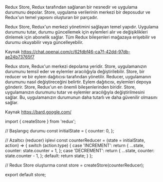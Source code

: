 Redux Store, Redux tarafından sağlanan bir nesnedir ve uygulama durumunu depolar. Store, uygulama verilerinin merkezi bir deposudur ve Redux'un temel yapısını oluşturan bir parçadır.

Redux Store, Redux'un merkezi yönetimini sağlayan temel yapıdır. Uygulama durumunu tutar, durumu güncellemek için eylemleri alır ve değişiklikleri dinlemek için abonelik sağlar. Tüm Redux bileşenleri mağazaya erişebilir ve durumu okuyabilir veya güncelleyebilir.

Kaynak <https://chat.openai.com/c/62fdbf46-ca7f-42dd-97db-ae24b73765f7> 


Redux store, Redux'un merkezi depolama yeridir. Store, uygulamanızın durumunu temsil eder ve eylemler aracılığıyla değiştirilebilir. Store, bir reducer ve bir eylem dağıtıcısı tarafından yönetilir. Reducer, uygulamanın durumunu nasıl değiştireceğini belirtir. Eylem dağıtıcısı, eylemleri depoya gönderir.
Store, Redux'un en önemli bileşenlerinden biridir. Store, uygulamanızın durumunu tutar ve eylemler aracılığıyla değiştirilmesini sağlar. Bu, uygulamanızın durumunun daha tutarlı ve daha güvenilir olmasını sağlar.

Kaynak <https://bard.google.com/> 


import { createStore } from 'redux';

// Başlangıç durumu
const initialState = {
  counter: 0,
};

// Azaltıcı (reducer) işlevi
const counterReducer = (state = initialState, action) => {
  switch (action.type) {
    case 'INCREMENT':
      return {
        ...state,
        counter: state.counter + 1,
      };
    case 'DECREMENT':
      return {
        ...state,
        counter: state.counter - 1,
      };
    default:
      return state;
  }
};

// Redux Store oluşturma
const store = createStore(counterReducer);

export default store;

